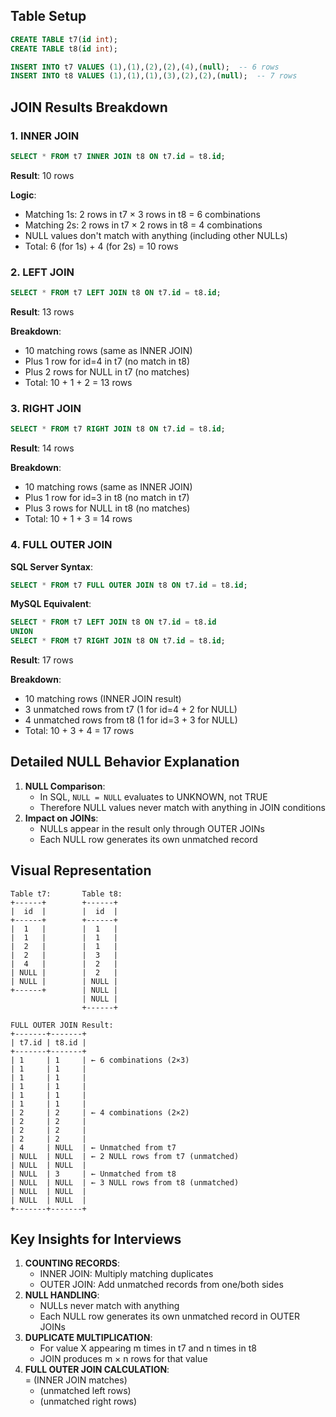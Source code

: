 ## Table Setup

```SQL
CREATE TABLE t7(id int);
CREATE TABLE t8(id int);

INSERT INTO t7 VALUES (1),(1),(2),(2),(4),(null);  -- 6 rows
INSERT INTO t8 VALUES (1),(1),(1),(3),(2),(2),(null);  -- 7 rows
```

## JOIN Results Breakdown

### 1. INNER JOIN

```SQL
SELECT * FROM t7 INNER JOIN t8 ON t7.id = t8.id;
```

**Result**: 10 rows

**Logic**:

- Matching 1s: 2 rows in t7 × 3 rows in t8 = 6 combinations
- Matching 2s: 2 rows in t7 × 2 rows in t8 = 4 combinations
- NULL values don't match with anything (including other NULLs)
- Total: 6 (for 1s) + 4 (for 2s) = 10 rows

### 2. LEFT JOIN

```SQL
SELECT * FROM t7 LEFT JOIN t8 ON t7.id = t8.id;
```

**Result**: 13 rows

**Breakdown**:

- 10 matching rows (same as INNER JOIN)
- Plus 1 row for id=4 in t7 (no match in t8)
- Plus 2 rows for NULL in t7 (no matches)
- Total: 10 + 1 + 2 = 13 rows

### 3. RIGHT JOIN

```SQL
SELECT * FROM t7 RIGHT JOIN t8 ON t7.id = t8.id;
```

**Result**: 14 rows

**Breakdown**:

- 10 matching rows (same as INNER JOIN)
- Plus 1 row for id=3 in t8 (no match in t7)
- Plus 3 rows for NULL in t8 (no matches)
- Total: 10 + 1 + 3 = 14 rows

### 4. FULL OUTER JOIN

**SQL Server Syntax**:

```SQL
SELECT * FROM t7 FULL OUTER JOIN t8 ON t7.id = t8.id;
```

**MySQL Equivalent**:

```SQL
SELECT * FROM t7 LEFT JOIN t8 ON t7.id = t8.id
UNION
SELECT * FROM t7 RIGHT JOIN t8 ON t7.id = t8.id;
```

**Result**: 17 rows

**Breakdown**:

- 10 matching rows (INNER JOIN result)
- 3 unmatched rows from t7 (1 for id=4 + 2 for NULL)
- 4 unmatched rows from t8 (1 for id=3 + 3 for NULL)
- Total: 10 + 3 + 4 = 17 rows

## Detailed NULL Behavior Explanation

1. **NULL Comparison**:
    - In SQL, `NULL = NULL` evaluates to UNKNOWN, not TRUE
    - Therefore NULL values never match with anything in JOIN conditions
2. **Impact on JOINs**:
    - NULLs appear in the result only through OUTER JOINs
    - Each NULL row generates its own unmatched record

## Visual Representation

```Plain
Table t7:       Table t8:
+------+        +------+
|  id  |        |  id  |
+------+        +------+
|  1   |        |  1   |
|  1   |        |  1   |
|  2   |        |  1   |
|  2   |        |  3   |
|  4   |        |  2   |
| NULL |        |  2   |
| NULL |        | NULL |
+------+        | NULL |
                | NULL |
                +------+

FULL OUTER JOIN Result:
+-------+-------+
| t7.id | t8.id |
+-------+-------+
| 1     | 1     | ← 6 combinations (2×3)
| 1     | 1     |
| 1     | 1     |
| 1     | 1     |
| 1     | 1     |
| 1     | 1     |
| 2     | 2     | ← 4 combinations (2×2)
| 2     | 2     |
| 2     | 2     |
| 2     | 2     |
| 4     | NULL  | ← Unmatched from t7
| NULL  | NULL  | ← 2 NULL rows from t7 (unmatched)
| NULL  | NULL  |
| NULL  | 3     | ← Unmatched from t8
| NULL  | NULL  | ← 3 NULL rows from t8 (unmatched)
| NULL  | NULL  |
| NULL  | NULL  |
+-------+-------+
```

## Key Insights for Interviews

1. **COUNTING RECORDS**:
    - INNER JOIN: Multiply matching duplicates
    - OUTER JOIN: Add unmatched records from one/both sides
2. **NULL HANDLING**:
    - NULLs never match with anything
    - Each NULL row generates its own unmatched record in OUTER JOINs
3. **DUPLICATE MULTIPLICATION**:
    - For value X appearing m times in t7 and n times in t8
    - JOIN produces m × n rows for that value
4. **FULL OUTER JOIN CALCULATION**:  
    = (INNER JOIN matches)  
    - (unmatched left rows)
    - (unmatched right rows)